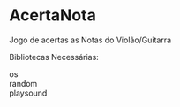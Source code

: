 # AcertaNota
Jogo de acertas as Notas do Violão/Guitarra

Bibliotecas Necessárias:

os<br>random<br>playsound

